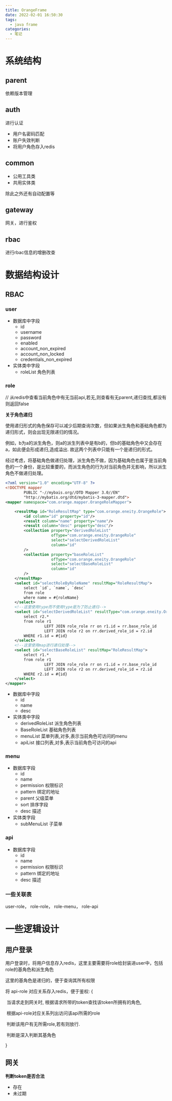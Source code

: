 ```yaml
---
title: OrangeFrame
date: 2022-02-01 16:50:30
tags:
  - java frame
categories:
  - 笔记
---
```


# 系统结构

## parent

依赖版本管理

## auth

进行认证

- 用户名密码匹配
- 账户失效判断
- 将用户角色存入redis

## common

- 公用工具类
- 共用实体类

除此之外还有自动配置等

## gateway

网关，进行鉴权

## rbac

进行rbac信息的增删改查

# 数据结构设计

## RBAC

### user

- 数据库中字段
  - id
  - username
  - password
  - enabled
  - account_non_expired
  - account_non_locked
  - credentials_non_expired
- 实体类中字段
  - roleList 角色列表

### role

// 从redis中查看当前角色中有无当前api,若无,则查看有无parent,递归查找,都没有则返回false

**关于角色递归**

使用递归形式的角色保存可以减少后期查询次数，但如果派生角色和基础角色都为递归形式，则会出现无限递归的情况。

例如，b为a的派生角色，则a的派生列表中是有b的，但b的基础角色中又会存在a，如此便会形成递归,造成溢出. 故这两个列表中只能有一个是递归的形式。

经过考虑，将基础角色做递归处理，派生角色不做，因为基础角色也属于是当前角色的一个身份，是比较重要的，而派生角色的行为对当前角色并无影响，所以派生角色不做递归处理。

```xml
<?xml version="1.0" encoding="UTF-8" ?>
<!DOCTYPE mapper
        PUBLIC "-//mybais.org//DTD Mapper 3.0//EN"
        "http://mybatis.org/dtd/mybatis-3-mapper.dtd">
<mapper namespace="com.orange.mapper.OrangeRoleMapper">

    <resultMap id="RoleResultMap" type="com.orange.eneity.OrangeRole">
        <id column="id" property="id"/>
        <result column="name" property="name"/>
        <result column="desc" property="desc"/>
        <collection property="derivedRoleList"
                    ofType="com.orange.eneity.OrangeRole"
                    select="selectDerivedRoleList"
                    column="id"
        />
        <collection property="baseRoleList"
                    ofType="com.orange.eneity.OrangeRole"
                    select="selectBaseRoleList"
                    column="id"
        />
    </resultMap>
    <select id="selectRoleByRoleName" resultMap="RoleResultMap">
        select `id`, `name`, `desc`
        from role
        where name = #{roleName}
    </select>
    <!--这里使用type而不使用type是为了防止递归-->
    <select id="selectDerivedRoleList" resultType="com.orange.eneity.OrangeRole">
        select r2.*
        from role r1
                 LEFT JOIN role_role rr on r1.id = rr.base_role_id
                 LEFT JOIN role r2 on rr.derived_role_id = r2.id
        WHERE r1.id = #{id}
    </select>
    <!--这里使用map进行递归处理-->
    <select id="selectBaseRoleList" resultMap="RoleResultMap">
        select r1.*
        from role r1
                 LEFT JOIN role_role rr on r1.id = rr.base_role_id
                 LEFT JOIN role r2 on rr.derived_role_id = r2.id
        WHERE r2.id = #{id}
    </select>
</mapper>
```



- 数据库中字段
  - id
  - name
  - desc
- 实体类中字段
  - derivedRoleList 派生角色列表
  - BaseRoleList 基础角色列表
  - menuList 菜单列表,对多,表示当前角色可访问的menu
  - apiList 接口列表,对多,表示当前角色可访问的api



### menu

- 数据库字段
  - id
  - name
  - permission 权限标识
  - pattern 绑定的地址
  - parent 父级菜单
  - sort 排序字段
  - desc 描述
- 实体类字段
  - subMenuList 子菜单

### api

- 数据库字段
  - id
  - name
  - permission 权限标识
  - pattern 绑定的地址
  - desc 描述

### 一些关联表

user-role， role-role， role-menu， role-api

# 一些逻辑设计

## 用户登录

用户登录时，将用户信息存入redis，这里主要需要将role给封装进user中，包括role的基角色和派生角色

这里的基角色是递归的，便于查询其所有权限

将 api-role 对应关系存入redis，便于鉴权: {

​	当请求走到网关时, 根据请求所带的token查找该token所拥有的角色,

​	根据api-role对应关系列出访问该api所需的role

​	判断该用户有无所需role,若有则放行.

​	判断是深入判断其基角色

}

## 网关

**判断token是否合法**

- 存在
- 未过期

